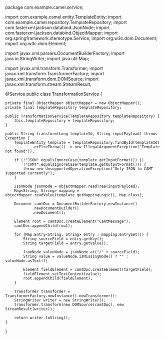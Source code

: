 package com.example.camel.service;

import com.example.camel.entity.TemplateEntity;
import com.example.camel.repository.TemplateRepository;
import com.fasterxml.jackson.databind.JsonNode;
import com.fasterxml.jackson.databind.ObjectMapper;
import org.springframework.stereotype.Service;
import org.w3c.dom.Document;
import org.w3c.dom.Element;

import javax.xml.parsers.DocumentBuilderFactory;
import java.io.StringWriter;
import java.util.Map;

import javax.xml.transform.Transformer;
import javax.xml.transform.TransformerFactory;
import javax.xml.transform.dom.DOMSource;
import javax.xml.transform.stream.StreamResult;

@Service
public class TransformationService {

    private final ObjectMapper objectMapper = new ObjectMapper();
    private final TemplateRepository templateRepository;

    public TransformationService(TemplateRepository templateRepository) {
        this.templateRepository = templateRepository;
    }

    public String transform(Long templateId, String inputPayload) throws Exception {
        TemplateEntity template = templateRepository.findById(templateId)
                .orElseThrow(() -> new IllegalArgumentException("Template not found"));

        if (!"JSON".equalsIgnoreCase(template.getInputFormat()) ||
            !"CAMT".equalsIgnoreCase(template.getOutputFormat())) {
            throw new UnsupportedOperationException("Only JSON to CAMT supported currently");
        }

        JsonNode jsonNode = objectMapper.readTree(inputPayload);
        Map<String, String> mapping = objectMapper.readValue(template.getMappingLogic(), Map.class);

        Document camtDoc = DocumentBuilderFactory.newInstance()
                .newDocumentBuilder()
                .newDocument();

        Element root = camtDoc.createElement("CamtMessage");
        camtDoc.appendChild(root);

        for (Map.Entry<String, String> entry : mapping.entrySet()) {
            String sourceField = entry.getKey();
            String targetField = entry.getValue();

            JsonNode valueNode = jsonNode.at("/" + sourceField);
            String value = valueNode.isMissingNode() ? "" : valueNode.asText();

            Element fieldElement = camtDoc.createElement(targetField);
            fieldElement.setTextContent(value);
            root.appendChild(fieldElement);
        }

        Transformer transformer = TransformerFactory.newInstance().newTransformer();
        StringWriter writer = new StringWriter();
        transformer.transform(new DOMSource(camtDoc), new StreamResult(writer));

        return writer.toString();
    }
}
